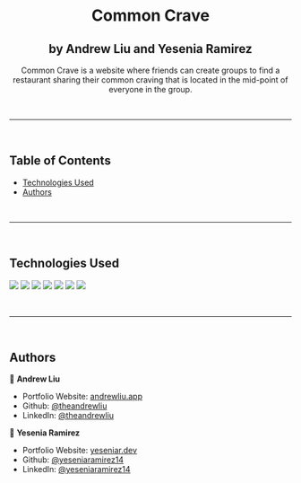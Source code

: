 <h1 align="center">Common Crave</h1>

<h2 align="center"> by Andrew Liu and Yesenia Ramirez</h2>

<p align="center">Common Crave is a website where friends can create groups to find a restaurant sharing their common craving that is located in the mid-point of everyone in the group. <br></p>

<br>
<hr>
<br>

## Table of Contents 
- [Technologies Used](#technologies-used)
- [Authors](#authors)

<br>
<hr>
<br>

## Technologies Used 
<img src="https://img.shields.io/badge/JavaScript-323330?style=for-the-badge&logo=javascript&logoColor=F7DF1E"> <img src="https://img.shields.io/badge/Node.js-339933?style=for-the-badge&logo=nodedotjs&logoColor=white"> <img src="https://img.shields.io/badge/Express.js-000000?style=for-the-badge&logo=express&logoColor=white"> <img src="https://img.shields.io/badge/MongoDB-4EA94B?style=for-the-badge&logo=mongodb&logoColor=white"> <img src="https://img.shields.io/badge/React-20232A?style=for-the-badge&logo=react&logoColor=61DAFB"> <img src="https://img.shields.io/badge/Redux-593D88?style=for-the-badge&logo=redux&logoColor=white"> <img src="https://img.shields.io/badge/Tailwind_CSS-38B2AC?style=for-the-badge&logo=tailwind-css&logoColor=white">

<br>
<hr>
<br>

## Authors

👤 **Andrew Liu**

* Portfolio Website: [andrewliu.app](https://andrewliu.app)
* Github: [@theandrewliu](https://github.com/theandrewliu)
* LinkedIn: [@theandrewliu](https://www.linkedin.com/in/theandrewliu)

👤 **Yesenia Ramirez**

* Portfolio Website: [yeseniar.dev](https://www.yeseniar.dev)
* Github: [@yeseniaramirez14](https://github.com/yeseniaramirez14)
* LinkedIn: [@yeseniaramirez14](https://linkedin.com/in/yeseniaramirez14)

